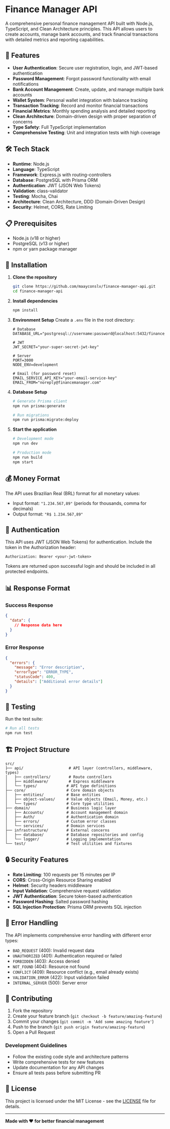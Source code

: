 # Finance Manager API

A comprehensive personal finance management API built with Node.js, TypeScript, and Clean Architecture principles. This API allows users to create accounts, manage bank accounts, and track financial transactions with detailed metrics and reporting capabilities.

## 🚀 Features

- **User Authentication**: Secure user registration, login, and JWT-based authentication
- **Password Management**: Forgot password functionality with email notifications
- **Bank Account Management**: Create, update, and manage multiple bank accounts
- **Wallet System**: Personal wallet integration with balance tracking
- **Transaction Tracking**: Record and monitor financial transactions
- **Financial Metrics**: Monthly spending analysis and detailed reporting
- **Clean Architecture**: Domain-driven design with proper separation of concerns
- **Type Safety**: Full TypeScript implementation
- **Comprehensive Testing**: Unit and integration tests with high coverage

## 🛠️ Tech Stack

- **Runtime**: Node.js
- **Language**: TypeScript
- **Framework**: Express.js with routing-controllers
- **Database**: PostgreSQL with Prisma ORM
- **Authentication**: JWT (JSON Web Tokens)
- **Validation**: class-validator
- **Testing**: Mocha, Chai
- **Architecture**: Clean Architecture, DDD (Domain-Driven Design)
- **Security**: Helmet, CORS, Rate Limiting

## 📋 Prerequisites

- Node.js (v18 or higher)
- PostgreSQL (v13 or higher)
- npm or yarn package manager

## 🔧 Installation

1. **Clone the repository**
   ```bash
   git clone https://github.com/maayconslv/finance-manager-api.git
   cd finance-manager-api
   ```

2. **Install dependencies**
   ```bash
   npm install
   ```

3. **Environment Setup**
   Create a `.env` file in the root directory:
   ```env
   # Database
   DATABASE_URL="postgresql://username:password@localhost:5432/finance_manager"

   # JWT
   JWT_SECRET="your-super-secret-jwt-key"

   # Server
   PORT=3000
   NODE_ENV=development

   # Email (for password reset)
   EMAIL_SERVICE_API_KEY="your-email-service-key"
   EMAIL_FROM="noreply@financemanager.com"
   ```

4. **Database Setup**
   ```bash
   # Generate Prisma client
   npm run prisma:generate

   # Run migrations
   npm run prisma:migrate:deploy
   ```

5. **Start the application**
   ```bash
   # Development mode
   npm run dev

   # Production mode
   npm run build
   npm start
   ```

## 💰 Money Format

The API uses Brazilian Real (BRL) format for all monetary values:
- Input format: `"1.234.567,89"` (periods for thousands, comma for decimals)
- Output format: `"R$ 1.234.567,89"`

## 🔐 Authentication

This API uses JWT (JSON Web Tokens) for authentication. Include the token in the Authorization header:

```
Authorization: Bearer <your-jwt-token>
```

Tokens are returned upon successful login and should be included in all protected endpoints.

## 📊 Response Format

### Success Response
```json
{
  "data": {
    // Response data here
  }
}
```

### Error Response
```json
{
  "errors": {
    "message": "Error description",
    "errorType": "ERROR_TYPE",
    "statusCode": 400,
    "details": ["Additional error details"]
  }
}
```

## 🧪 Testing

Run the test suite:

```bash
# Run all tests
npm run test
```

## 🏗️ Project Structure

```
src/
├── api/                    # API layer (controllers, middleware, types)
│   ├── controllers/        # Route controllers
│   ├── middleware/         # Express middleware
│   └── types/             # API type definitions
├── core/                  # Core domain objects
│   ├── entities/          # Base entities
│   ├── object-values/     # Value objects (Email, Money, etc.)
│   └── types/             # Core type utilities
├── domain/                # Business logic layer
│   ├── Accounts/          # Account management domain
│   ├── Auth/              # Authentication domain
│   ├── errors/            # Custom error classes
│   └── services/          # Domain services
├── infrastructure/        # External concerns
│   ├── database/          # Database repositories and config
│   └── logger/            # Logging implementation
└── test/                  # Test utilities and fixtures
```

## 🔒 Security Features

- **Rate Limiting**: 100 requests per 15 minutes per IP
- **CORS**: Cross-Origin Resource Sharing enabled
- **Helmet**: Security headers middleware
- **Input Validation**: Comprehensive request validation
- **JWT Authentication**: Secure token-based authentication
- **Password Hashing**: Salted password hashing
- **SQL Injection Protection**: Prisma ORM prevents SQL injection

## 🚦 Error Handling

The API implements comprehensive error handling with different error types:

- `BAD_REQUEST` (400): Invalid request data
- `UNAUTHORIZED` (401): Authentication required or failed
- `FORBIDDEN` (403): Access denied
- `NOT_FOUND` (404): Resource not found
- `CONFLICT` (409): Resource conflict (e.g., email already exists)
- `VALIDATION_ERROR` (422): Input validation failed
- `INTERNAL_SERVER` (500): Server error

## 🤝 Contributing

1. Fork the repository
2. Create your feature branch (`git checkout -b feature/amazing-feature`)
3. Commit your changes (`git commit -m 'Add some amazing feature'`)
4. Push to the branch (`git push origin feature/amazing-feature`)
5. Open a Pull Request

### Development Guidelines

- Follow the existing code style and architecture patterns
- Write comprehensive tests for new features
- Update documentation for any API changes
- Ensure all tests pass before submitting PR

## 📝 License
  
This project is licensed under the MIT License - see the [LICENSE](LICENSE) file for details.

---

**Made with ❤️ for better financial management**